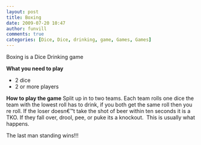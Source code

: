 ```yaml
---
layout: post
title: Boxing
date: 2009-07-20 10:47
author: funvill
comments: true
categories: [Dice, Dice, drinking, game, Games, Games]
---
```

Boxing is a Dice Drinking game

<strong>What you need to play</strong>
<ul>
	<li>2 dice</li>
	<li>2 or more players</li>
</ul>
<strong>How to play the game</strong>
Split up in to two teams.
Each team rolls one dice the team with the lowest roll has to drink, if you both get the same roll then you re roll.
If the loser doesn€™t take the shot of beer within ten seconds it is a TKO.
If they fall over, drool, pee, or puke its a knockout.  This is usually what happens.

The last man standing wins!!!
